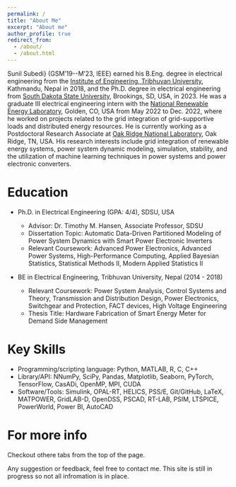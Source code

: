 ```yaml
---
permalink: /
title: "About Me"
excerpt: "About me"
author_profile: true
redirect_from: 
  - /about/
  - /about.html
---
```

Sunil Subedi} (GSM’19--M’23, IEEE) earned his B.Eng. degree in electrical engineering from the [Institute of Engineering, Tribhuvan University](https://tu.edu.np/pages/institute-of-engineering-4), Kathmandu, Nepal in 2018, and the Ph.D. degree in electrical engineering from [South Dakota State University](https://www.sdstate.edu/), Brookings, SD, USA, in 2023. 
He was a graduate III electrical engineering intern with the [National Renewable Energy Laboratory](https://www.nrel.gov/), Golden, CO, USA from May 2022 to Dec. 2022, where he worked on projects related to the grid integration of grid-supportive loads and distributed energy resources. He is currently working as a Postdoctoral Research Associate at [Oak Ridge National Laboratory](https://www.ornl.gov/), Oak Ridge, TN, USA. His research interests include grid integration of renewable energy systems, power system dynamic modeling, simulation, stability, and the utilization of machine learning techniques in power systems and power electronic converters.

Education
======
* Ph.D. in Electrical Engineering (GPA: 4/4), SDSU, USA
  * Advisor: Dr. Timothy M. Hansen, Associate Professor, SDSU
  * Dissertation Topic: Automatic Data-Driven Partitioned Modeling of Power System Dynamics with Smart Power Electronic Inverters
  * Relevant Coursework: Advanced Power Electronics, Advanced Power Systems, High-Performance Computing, Applied Bayesian Statistics, Statistical Methods II, Modern Applied Statistics II

* BE in Electrical Engineering, Tribhuvan University, Nepal (2014 - 2018)
  * Relevant Coursework: Power System Analysis, Control Systems and Theory, Transmission and Distribution Design, Power Electronics, Switchgear and Protection, FACT devices, High Voltage Engineering
  * Thesis Title: Hardware Fabrication of Smart Energy Meter for Demand Side Management


Key Skills
======
* Programming/scripting language: Python, MATLAB, R, C, C++
* Library/API: NNumPy, SciPy, Pandas, Matplotlib, Seaborn, PyTorch, TensorFlow, CasADi, OpenMP, MPI, CUDA
* Software/Tools: Simulink, OPAL-RT, HELICS, PSS/E, Git/GitHub, LaTeX, MATPOWER, GridLAB-D, OpenDSS, PSCAD, RT-LAB, PSIM, LTSPICE, PowerWorld, Power BI, AutoCAD



For more info
======
Checkout othere tabs from the top of the page. 

Any suggestion or feedback, feel free to contact me. This site is still in progress so not all infromation is in place.



